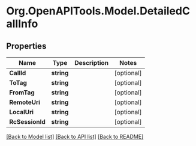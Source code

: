 
# Org.OpenAPITools.Model.DetailedCallInfo

## Properties

Name | Type | Description | Notes
------------ | ------------- | ------------- | -------------
**CallId** | **string** |  | [optional] 
**ToTag** | **string** |  | [optional] 
**FromTag** | **string** |  | [optional] 
**RemoteUri** | **string** |  | [optional] 
**LocalUri** | **string** |  | [optional] 
**RcSessionId** | **string** |  | [optional] 

[[Back to Model list]](../README.md#documentation-for-models)
[[Back to API list]](../README.md#documentation-for-api-endpoints)
[[Back to README]](../README.md)

